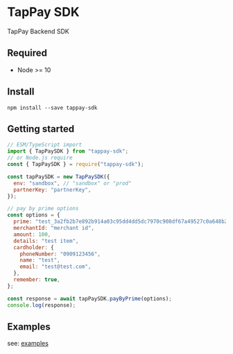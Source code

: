 # TapPay SDK

TapPay Backend SDK

## Required

- Node >= 10

## Install

```
npm install --save tappay-sdk
```

## Getting started

```javascript
// ESM/TypeScript import
import { TapPaySDK } from "tappay-sdk";
// or Node.js require
const { TapPaySDK } = require("tappay-sdk");

const tapPaySDK = new TapPaySDK({
  env: "sandbox", // "sandbox" or "prod"
  partnerKey: "partnerKey",
});

// pay by prime options
const options = {
  prime: "test_3a2fb2b7e892b914a03c95dd4dd5dc7970c908df67a49527c0a648b2bc9",
  merchantId: "merchant id",
  amount: 100,
  details: "test item",
  cardholder: {
    phoneNumber: "0909123456",
    name: "test",
    email: "test@test.com",
  },
  remember: true,
};

const response = await tapPaySDK.payByPrime(options);
console.log(response);
```

## Examples

see: [examples](https://github.com/ryan08100715/tappay-sdk/tree/main/examples)
